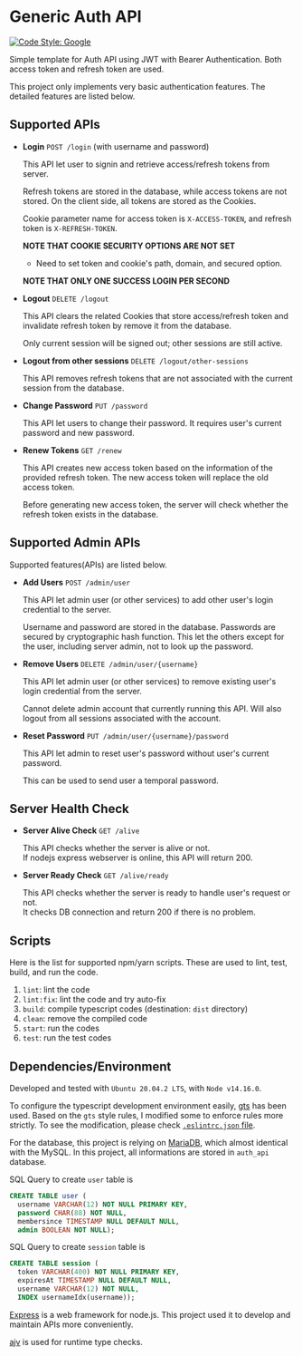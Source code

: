 # Generic Auth API

[![Code Style: Google](https://img.shields.io/badge/code%20style-google-blueviolet.svg)](https://github.com/google/gts)

Simple template for Auth API using JWT with Bearer Authentication.
Both access token and refresh token are used.

This project only implements very basic authentication features.
The detailed features are listed below.


## Supported APIs

- **Login** `POST /login` (with username and password)  

  This API let user to signin and retrieve access/refresh tokens from server.  

  Refresh tokens are stored in the database, while access tokens are not stored.
  On the client side, all tokens are stored as the Cookies.

  Cookie parameter name for access token is `X-ACCESS-TOKEN`, 
  and refresh token is `X-REFRESH-TOKEN`.

  **NOTE THAT COOKIE SECURITY OPTIONS ARE NOT SET**  
  - Need to set token and cookie's path, domain, and secured option.  

  **NOTE THAT ONLY ONE SUCCESS LOGIN PER SECOND**

- **Logout** `DELETE /logout`  

  This API clears the related Cookies that store access/refresh token 
  and invalidate refresh token by remove it from the database.

  Only current session will be signed out; other sessions are still active.

- **Logout from other sessions** `DELETE /logout/other-sessions`

  This API removes refresh tokens that are not associated with the current session from the database.

- **Change Password** `PUT /password`
  
  This API let users to change their password.
  It requires user's current password and new password.

- **Renew Tokens** `GET /renew`
  
  This API creates new access token based on the information of the provided refresh token.
  The new access token will replace the old access token.

  Before generating new access token, the server will check whether the refresh token exists in the database.


## Supported Admin APIs

Supported features(APIs) are listed below.

- **Add Users** `POST /admin/user`  
  
  This API let admin user (or other services) to add other user's login credential to the server.

  Username and password are stored in the database.
  Passwords are secured by cryptographic hash function.
  This let the others except for the user, including server admin, not to look up the password.

- **Remove Users** `DELETE /admin/user/{username}`  

  This API let admin user (or other services) to remove existing user's login credential from the server.  

  Cannot delete admin account that currently running this API.
  Will also logout from all sessions associated with the account.

- **Reset Password** `PUT /admin/user/{username}/password`
  
  This API let admin to reset user's password without user's current password.

  This can be used to send user a temporal password.


## Server Health Check

- **Server Alive Check** `GET /alive`
  
  This API checks whether the server is alive or not.  
  If nodejs express webserver is online, this API will return 200.
  
- **Server Ready Check** `GET /alive/ready`
  
  This API checks whether the server is ready to handle user's request or not.  
  It checks DB connection and return 200 if there is no problem.


## Scripts

Here is the list for supported npm/yarn scripts.
These are used to lint, test, build, and run the code.

1. `lint`: lint the code
2. `lint:fix`: lint the code and try auto-fix
3. `build`: compile typescript codes (destination: `dist` directory)
4. `clean`: remove the compiled code
5. `start`: run the codes
6. `test`: run the test codes


## Dependencies/Environment

Developed and tested with `Ubuntu 20.04.2 LTS`, with `Node v14.16.0`.

To configure the typescript development environment easily, [gts](https://github.com/google/gts) has been used.
Based on the `gts` style rules, I modified some to enforce rules more strictly.
To see the modification, please check [`.eslintrc.json` file](https://github.com/hyecheol123/generic-auth-api/blob/main/.eslintrc.json).

For the database, this project is relying on [MariaDB](https://mariadb.org/), which almost identical with the MySQL.
In this project, all informations are stored in `auth_api` database.  

SQL Query to create `user` table is 
``` SQL
CREATE TABLE user (
  username VARCHAR(12) NOT NULL PRIMARY KEY,
  password CHAR(88) NOT NULL,
  membersince TIMESTAMP NULL DEFAULT NULL,
  admin BOOLEAN NOT NULL);
```

SQL Query to create `session` table is
``` SQL
CREATE TABLE session (
  token VARCHAR(400) NOT NULL PRIMARY KEY,
  expiresAt TIMESTAMP NULL DEFAULT NULL,
  username VARCHAR(12) NOT NULL,
  INDEX usernameIdx(username));
```

[Express](https://expressjs.com/) is a web framework for node.js.
This project used it to develop and maintain APIs more conveniently.

[ajv](https://ajv.js.org/) is used for runtime type checks.
